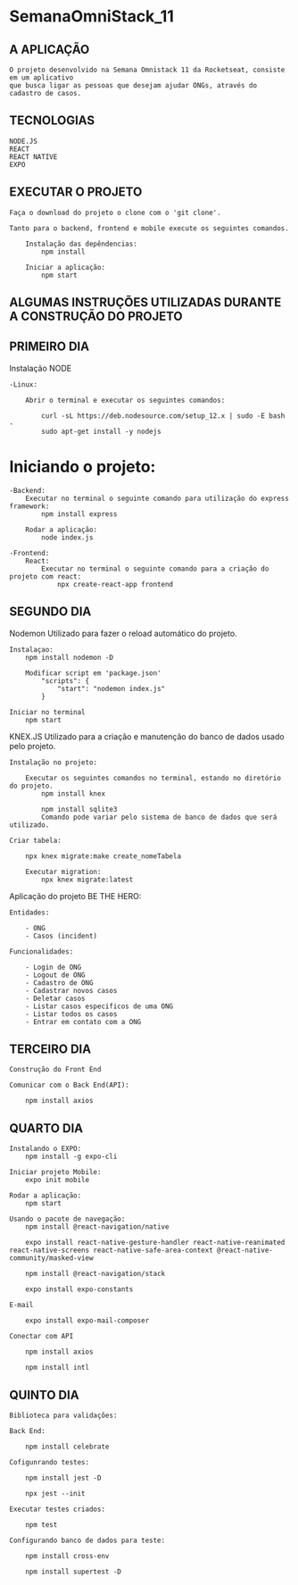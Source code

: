# SemanaOmniStack_11

## A APLICAÇÃO
    O projeto desenvolvido na Semana Omnistack 11 da Rocketseat, consiste em um aplicativo 
    que busca ligar as pessoas que desejam ajudar ONGs, através do cadastro de casos.
    
## TECNOLOGIAS
    NODE.JS
    REACT
    REACT NATIVE
    EXPO
    
## EXECUTAR O PROJETO
    Faça o download do projeto o clone com o 'git clone'.
    
    Tanto para o backend, frontend e mobile execute os seguintes comandos.
    
        Instalação das depêndencias:
            npm install
            
        Iniciar a aplicação:
            npm start
    

## ALGUMAS INSTRUÇÕES UTILIZADAS DURANTE A CONSTRUÇÃO DO PROJETO
## PRIMEIRO DIA

Instalação NODE

    -Linux:
    
        Abrir o terminal e executar os seguintes comandos:
        
            curl -sL https://deb.nodesource.com/setup_12.x | sudo -E bash -
            sudo apt-get install -y nodejs

# Iniciando o projeto:

    -Backend:
        Executar no terminal o seguinte comando para utilização do express framework:
            npm install express

        Rodar a aplicação:
            node index.js
            
    -Frontend:
        React:
            Executar no terminal o seguinte comando para a criação do projeto com react:
                npx create-react-app frontend
            
## SEGUNDO DIA

Nodemon
    Utilizado para fazer o reload automático do projeto.
    
    Instalaçao:
        npm install nodemon -D  

        Modificar script em 'package.json'
            "scripts": {
                "start": "nodemon index.js"
            }

    Iniciar no terminal
        npm start

KNEX.JS
    Utilizado para a criação e manutenção do banco de dados usado pelo projeto.
    
    Instalação no projeto:
        
        Executar os seguintes comandos no terminal, estando no diretório do projeto.
            npm install knex
    
            npm install sqlite3
            Comando pode variar pelo sistema de banco de dados que será utilizado.
            
    Criar tabela:
        
        npx knex migrate:make create_nomeTabela

        Executar migration:
            npx knex migrate:latest

Aplicação do projeto BE THE HERO:

    Entidades:
    
        - ONG
        - Casos (incident)

    Funcionalidades:
    
        - Login de ONG
        - Logout de ONG
        - Cadastro de ONG
        - Cadastrar novos casos
        - Deletar casos
        - Listar casos especificos de uma ONG
        - Listar todos os casos
        - Entrar em contato com a ONG
        

## TERCEIRO DIA

    Construção do Front End
    
    Comunicar com o Back End(API):
    
        npm install axios

## QUARTO DIA

    Instalando o EXPO:
        npm install -g expo-cli

    Iniciar projeto Mobile:
        expo init mobile

    Rodar a aplicação:
        npm start

    Usando o pacote de navegação:
        npm install @react-navigation/native

        expo install react-native-gesture-handler react-native-reanimated react-native-screens react-native-safe-area-context @react-native-community/masked-view

        npm install @react-navigation/stack

        expo install expo-constants

    E-mail

        expo install expo-mail-composer

    Conectar com API

        npm install axios

        npm install intl

## QUINTO DIA

    Biblioteca para validações:
        
    Back End:

        npm install celebrate

    Cofigunrando testes:

        npm install jest -D

        npx jest --init

    Executar testes criados:
     
        npm test
    
    Configurando banco de dados para teste:

        npm install cross-env

        npm install supertest -D
